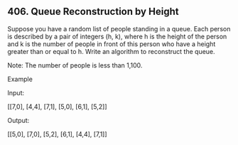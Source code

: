 ## 406. Queue Reconstruction by Height

Suppose you have a random list of people standing in a queue. 
Each person is described by a pair of integers (h, k), where h is the height of the person and 
k is the number of people in front of this person who have a height greater than or equal to h. 
Write an algorithm to reconstruct the queue.

Note:
The number of people is less than 1,100.

 
Example

Input:

[[7,0], [4,4], [7,1], [5,0], [6,1], [5,2]]

Output:

[[5,0], [7,0], [5,2], [6,1], [4,4], [7,1]]
